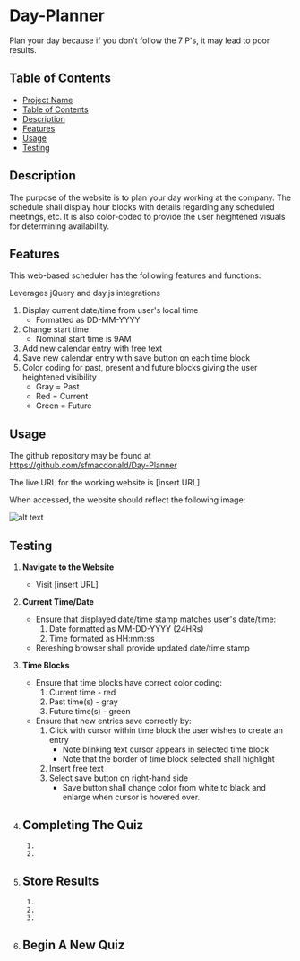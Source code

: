 # Day-Planner
Plan your day because if you don't follow the 7 P's, it may lead to poor results.

## Table of Contents

- [Project Name](#project-name)
- [Table of Contents](#table-of-contents)
- [Description](#description)
- [Features](#features)
- [Usage](#usage)
- [Testing](#testing)

## Description

The purpose of the website is to plan your day working at the company. The schedule shall display hour blocks with details regarding any scheduled meetings, etc. It is also color-coded to provide the user heightened visuals for determining availability.

## Features

This web-based scheduler has the following features and functions:

Leverages jQuery and day.js integrations

1. Display current date/time from user's local time
    - Formatted as DD-MM-YYYY
2. Change start time
    - Nominal start time is 9AM
3. Add new calendar entry with free text
4. Save new calendar entry with save button on each time block
5. Color coding for past, present and future blocks giving the user heightened visibility
    - Gray = Past
    - Red = Current
    - Green = Future

## Usage

The github repository may be found at https://github.com/sfmacdonald/Day-Planner

The live URL for the working website is [insert URL]

When accessed, the website should reflect the following image:

![alt text](<insert png>)

## Testing

1. **Navigate to the Website**
   - Visit [insert URL]

2. **Current Time/Date**
    - Ensure that displayed date/time stamp matches user's date/time:
        1. Date formatted as MM-DD-YYYY (24HRs)
        2. Time formated as HH:mm:ss
    - Rereshing browser shall provide updated date/time stamp

3. **Time Blocks**
    - Ensure that time blocks have correct color coding:
        1. Current time - red
        2. Past time(s) - gray 
        3. Future time(s) - green
    - Ensure that new entries save correctly by:
        1. Click with cursor within time block the user wishes to create an entry
            - Note blinking text cursor appears in selected time block 
            - Note that the border of time block selected shall highlight
        2. Insert free text
        3. Select save button on right-hand side 
            - Save button shall change color from white to black and enlarge when cursor is hovered over.




4. **Completing The Quiz**
    - 
        1. 
        2. 

5. **Store Results**
    - 
        1. 
        2. 
        3. 

6. **Begin A New Quiz**
   - 